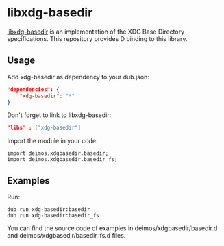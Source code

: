 
# libxdg-basedir

[libxdg-basedir](https://github.com/devnev/libxdg-basedir) is an implementation of the XDG Base Directory specifications.
This repository provides D binding to this library.

## Usage

Add xdg-basedir as dependency to your dub.json:

```json
"dependencies": {
    "xdg-basedir": "*"
}
```

Don't forget to link to libxdg-basedir:

```json
"libs" : ["xdg-basedir"]
```

Import the module in your code:
    
    import deimos.xdgbasedir.basedir;
    import deimos.xdgbasedir.basedir_fs;

## Examples

Run:

    dub run xdg-basedir:basedir    
    dub run xdg-basedir:basedir_fs

You can find the source code of examples in deimos/xdgbasedir/basedir.d and deimos/xdgbasedir/basedir_fs.d files.
